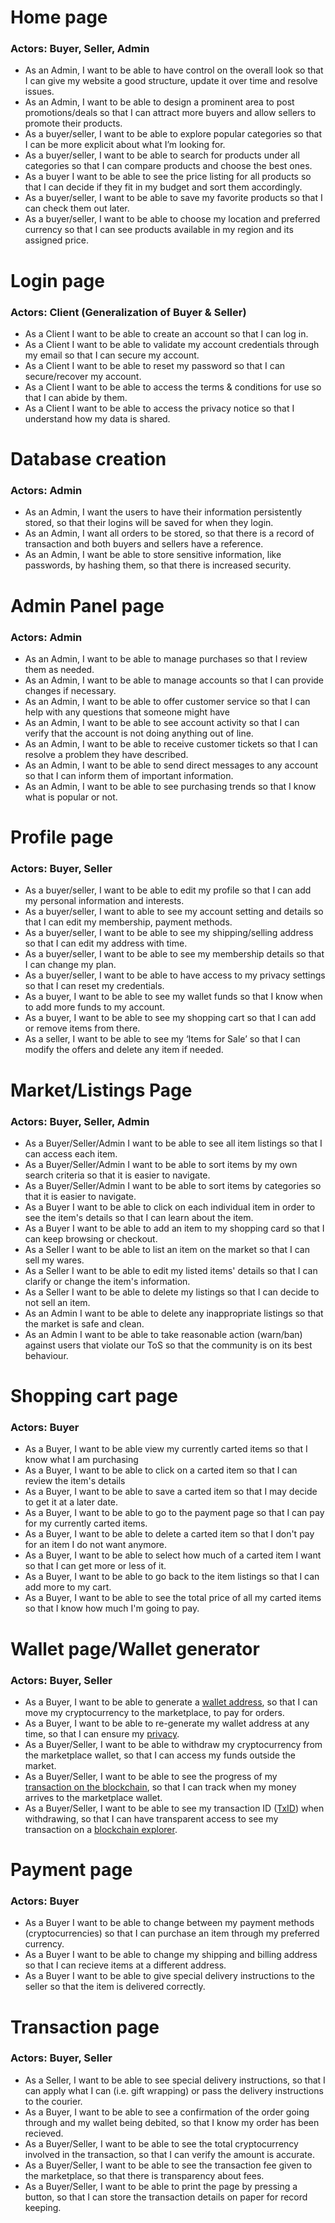 # Home page
### Actors: Buyer, Seller, Admin
* As an Admin, I want to be able to have control on the overall look so that I can give my website a good structure, update it over time and resolve issues. 
* As an Admin, I want to be able to design a prominent area to post promotions/deals so that I can attract more buyers and allow sellers to promote their products.
* As a buyer/seller, I want to be able to explore popular categories so that I can be more explicit about what I’m looking for.
* As a buyer/seller, I want to be able to search for products under all categories so that I can compare products and choose the best ones.
* As a buyer I want to be able to see the price listing for all products so that I can decide if they fit in my budget and sort them accordingly. 
* As a buyer/seller, I want to be able to save my favorite products so that I can check them out later.
* As a buyer/seller, I want to be able to choose my location and preferred currency so that I can see products available in my region and its assigned price.

# Login page
### Actors: Client (Generalization of Buyer & Seller)
* As a Client I want to be able to create an account so that I can log in.
* As a Client I want to be able to validate my account credentials through my email so that I can secure my account.
* As a Client I want to be able to reset my password so that I can secure/recover my account.
* As a Client I want to be able to access the terms & conditions for use so that I can abide by them.
* As a Client I want to be able to access the privacy notice so that I understand how my data is shared.

# Database creation
### Actors: Admin
* As an Admin, I want the users to have their information persistently stored, so that their logins will be saved for when they login.
* As an Admin, I want all orders to be stored, so that there is a record of transaction and both buyers and sellers have a reference.
* As an Admin, I want be able to store sensitive information, like passwords, by hashing them, so that there is increased security. 

# Admin Panel page
### Actors: Admin
* As an Admin, I want to be able to manage purchases so that I review them as needed.
* As an Admin, I want to be able to manage accounts so that I can provide changes if necessary.
* As an Admin, I want to be able to offer customer service so that I can help with any questions that someone might have
* As an Admin, I want to be able to see account activity so that I can verify that the account is not doing anything out of line.
* As an Admin, I want to be able to receive customer tickets so that I can resolve a problem they have described.
* As an Admin, I want to be able to send direct messages to any account so that I can inform them of important information.
* As an Admin, I want to be able to see purchasing trends so that I know what is popular or not.

# Profile page
### Actors: Buyer, Seller
* As a buyer/seller, I want to be able to edit my profile so that I can add my personal information and interests. 
* As a buyer/seller, I want to able to see my account setting and details so that I can edit my membership, payment methods. 
* As a buyer/seller, I want to be able to see my shipping/selling address so that I can edit my address with time. 
* As a buyer/seller, I want to be able to see my membership details so that I can change my plan. 
* As a buyer/seller, I want to be able to have access to my privacy settings so that I can reset my credentials.
* As a buyer, I want to be able to see my wallet funds so that I know when to add more funds to my account. 
* As a buyer, I want to be able to see my shopping cart so that I can add or remove items from there. 
* As a seller, I want to be able to see my ‘Items for Sale’ so that I can modify the offers and delete any item if needed. 

# Market/Listings Page
### Actors: Buyer, Seller, Admin
* As a Buyer/Seller/Admin I want to be able to see all item listings so that I can access each item.
* As a Buyer/Seller/Admin I want to be able to sort items by my own search criteria so that it is easier to navigate.
* As a Buyer/Seller/Admin I want to be able to sort items by categories so that it is easier to navigate.
* As a Buyer I want to be able to click on each individual item in order to see the item's details so that I can learn about the item.
* As a Buyer I want to be able to add an item to my shopping card so that I can keep browsing or checkout.
* As a Seller I want to be able to list an item on the market so that I can sell my wares.
* As a Seller I want to be able to edit my listed items' details so that I can clarify or change the item's information.
* As a Seller I want to be able to delete my listings so that I can decide to not sell an item.
* As an Admin I want to be able to delete any inappropriate listings so that the market is safe and clean.
* As an Admin I want to be able to take reasonable action (warn/ban) against users that violate our ToS so that the community is on its best behaviour.

# Shopping cart page
### Actors: Buyer
* As a Buyer, I want to be able view my currently carted items so that I know what I am purchasing
* As a Buyer, I want to be able to click on a carted item so that I can review the item's details
* As a Buyer, I want to be able to save a carted item so that I may decide to get it at a later date.
* As a Buyer, I want to be able to go to the payment page so that I can pay for my currently carted items.
* As a Buyer, I want to be able to delete a carted item so that I don't pay for an item I do not want anymore.
* As a Buyer, I want to be able to select how much of a carted item I want so that I can get more or less of it.
* As a Buyer, I want to be able to go back to the item listings so that I can add more to my cart.
* As a Buyer, I want to be able to see the total price of all my carted items so that I know how much I'm going to pay.

# Wallet page/Wallet generator
### Actors: Buyer, Seller
* As a Buyer, I want to be able to generate a [wallet address](https://www.bitcoinforbeginners.io/cryptocurrency-guide/wallet-addresses-keys/), so that I can move my cryptocurrency to the marketplace, to pay for orders.
* As a Buyer, I want to be able to re-generate my wallet address at any time, so that I can ensure my [privacy](https://jtyun.medium.com/one-societal-benefit-of-anonymous-blockchain-wallet-addresses-f4f12b929974).
* As a Buyer/Seller, I want to be able to withdraw my cryptocurrency from the marketplace wallet, so that I can access my funds outside the market.
* As a Buyer/Seller, I want to be able to see the progress of my [transaction on the blockchain](https://payspacemagazine.com/cryptocurrency/how-to-track-a-bitcoin-transaction/), so that I can track when my money arrives to the marketplace wallet.
* As a Buyer/Seller, I want to be able to see my transaction ID ([TxID](https://www.binance.com/en/support/faq/2c325e53daf04442adbaf8f6ba052f71)) when withdrawing, so that I can have transparent access to see my transaction on a [blockchain explorer](https://coinsutra.com/blockchain-explorer/).

# Payment page
### Actors: Buyer
* As a Buyer I want to be able to change between my payment methods (cryptocurrencies) so that I can purchase an item through my preferred currency.
* As a Buyer I want to be able to change my shipping and billing address so that I can recieve items at a different address.
* As a Buyer I want to be able to give special delivery instructions to the seller so that the item is delivered correctly.

# Transaction page
### Actors: Buyer, Seller
* As a Seller, I want to be able to see special delivery instructions, so that I can apply what I can (i.e. gift wrapping) or pass the delivery instructions to the courier.
* As a Buyer, I want to be able to see a confirmation of the order going through and my wallet being debited, so that I know my order has been recieved.
* As a Buyer/Seller, I want to be able to see the total cryptocurrency involved in the transaction, so that I can verify the amount is accurate.
* As a Buyer/Seller, I want to be able to see the transaction fee given to the marketplace, so that there is transparency about fees.
* As a Buyer/Seller, I want to be able to print the page by pressing a button, so that I can store the transaction details on paper for record keeping.
